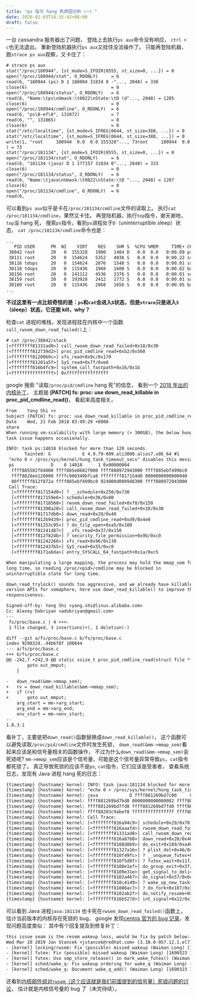 ```yaml
---
title: "ps 指令 hang 死原因分析（一）"
date: 2020-02-03T14:35:42+08:00
draft: false
---
```


一台 cassandra 服务器出了问题，
登陆上去执行`ps aux`命令没有响应，
`ctrl + c`也无法退出。
重新登陆机器执行`ps aux`又挂住没法操作了。
只能再登陆机器，
跑`strace ps aux`观察，又卡住了：

```txt
# strace ps aux
stat("/proc/180944", {st_mode=S_IFDIR|0555, st_size=0, ...}) = 0
open("/proc/180944/stat", O_RDONLY)     = 6
read(6, "180944 (ps) D 1 180804 31034 0 -"..., 2048) = 330
close(6)                                = 0
open("/proc/180944/status", O_RDONLY)   = 6
read(6, "Name:\tps\nUmask:\t0022\nState:\tD (d"..., 2048) = 1205
close(6)                                = 0
open("/proc/180944/cmdline", O_RDONLY)  = 6
read(6, "ps\0-ef\0", 131072)            = 7
read(6, "", 131065)                     = 0
close(6)                                = 0
stat("/etc/localtime", {st_mode=S_IFREG|0644, st_size=388, ...}) = 0
stat("/etc/localtime", {st_mode=S_IFREG|0644, st_size=388, ...}) = 0
write(1, "root     180944  0.0  0.0 155328"..., 73root     180944  0.0  0.0 155328   424 ?        D    Jan29   0:00 ps -ef
) = 73
stat("/proc/181134", {st_mode=S_IFDIR|0555, st_size=0, ...}) = 0
open("/proc/181134/stat", O_RDONLY)     = 6
read(6, "181134 (java) D 1 177157 31034 0"..., 2048) = 333
close(6)                                = 0
open("/proc/181134/status", O_RDONLY)   = 6
read(6, "Name:\tjava\nUmask:\t0022\nState:\tD "..., 2048) = 1207
close(6)                                = 0
open("/proc/181134/cmdline", O_RDONLY)  = 6
read(6,
```

可以看到`ps aux`似乎是卡在`/proc/181134/cmdline`文件的读取上。
执行`cat /proc/181134/cmdline`，果然又卡住。
再登陆机器，执行`top`指令，谢天谢地，`top`没 hang 死，
搜索`ps`指令，看到`ps`进程处于`D`（uninterruptible sleep）状态，
`cat /proc/181134/cmdline`命令也是：

```txt
...
   PID USER      PR  NI    VIRT    RES    SHR S  %CPU %MEM     TIME+ COMMAND
 38042 root      20   0  155328   1900   1484 D   0.0  0.0   0:00.09 ps
 38111 root      20   0  154624   5352   4036 S   0.0  0.0   0:00.22 sshd
 38116 tdops     20   0  154624   2876   1548 S   0.0  0.0   0:00.01 sshd
 38118 tdops     20   0  115436   1968   1600 S   0.0  0.0   0:00.02 bash
 38156 root      20   0  241112   4536   3376 S   0.0  0.0   0:00.01 sudo
 38159 root      20   0  193928   2412   1772 S   0.0  0.0   0:00.01 su
 38160 root      20   0  115436   2068   1656 S   0.0  0.0   0:00.05 bash
...
```
**不过这里有一点比较奇怪的是：`ps`和`cat`会进入`D`状态，但是`strace`只是进入`S`（sleep）状态，它还能 kill，why？**

检查`cat` 进程的堆栈，发现进程挂在内核中一个函数`call_rwsem_down_read_failed()`上：

```txt
# cat /proc/38042/stack
[<ffffffff81331ad8>] call_rwsem_down_read_failed+0x18/0x30
[<ffffffff812739d2>] proc_pid_cmdline_read+0xb2/0x560
[<ffffffff81200b9c>] vfs_read+0x9c/0x170
[<ffffffff81201a5f>] SyS_read+0x7f/0xe0
[<ffffffff816b4fc9>] system_call_fastpath+0x16/0x1b
[<ffffffffffffffff>] 0xffffffffffffffff
```

google 搜索 "读取`/proc/pid/cmdline` hang 死"的信息，
看到一个 [2018 年出的内核补丁](https://lkml.org/lkml/2018/2/20/576)，
主题是 **[PATCH] fs: proc: use down_read_killable in proc_pid_cmdline_read()**，
看起来高度相关，

```txt
From	Yang Shi <>
Subject	[PATCH] fs: proc: use down_read_killable in proc_pid_cmdline_read()
Date	Wed, 21 Feb 2018 03:49:29 +0800
share
When running vm-scalability with large memory (> 300GB), the below hung
task issue happens occasionally.

INFO: task ps:14018 blocked for more than 120 seconds.
       Tainted: G            E 4.9.79-009.ali3000.alios7.x86_64 #1
 "echo 0 > /proc/sys/kernel/hung_task_timeout_secs" disables this message.
 ps              D    0 14018      1 0x00000004
  ffff885582f84000 ffff885e8682f000 ffff880972943000 ffff885ebf499bc0
  ffff8828ee120000 ffffc900349bfca8 ffffffff817154d0 0000000000000040
  00ffffff812f872a ffff885ebf499bc0 024000d000948300 ffff880972943000
 Call Trace:
  [<ffffffff817154d0>] ? __schedule+0x250/0x730
  [<ffffffff817159e6>] schedule+0x36/0x80
  [<ffffffff81718560>] rwsem_down_read_failed+0xf0/0x150
  [<ffffffff81390a28>] call_rwsem_down_read_failed+0x18/0x30
  [<ffffffff81717db0>] down_read+0x20/0x40
  [<ffffffff812b9439>] proc_pid_cmdline_read+0xd9/0x4e0
  [<ffffffff81253c95>] ? do_filp_open+0xa5/0x100
  [<ffffffff81241d87>] __vfs_read+0x37/0x150
  [<ffffffff812f824b>] ? security_file_permission+0x9b/0xc0
  [<ffffffff81242266>] vfs_read+0x96/0x130
  [<ffffffff812437b5>] SyS_read+0x55/0xc0
  [<ffffffff8171a6da>] entry_SYSCALL_64_fastpath+0x1a/0xc5

When manipulating a large mapping, the process may hold the mmap_sem for
long time, so reading /proc/<pid>/cmdline may be blocked in
uninterruptible state for long time.

down_read_trylock() sounds too aggressive, and we already have killable
version APIs for semaphore, here use down_read_killable() to improve the
responsiveness.

Signed-off-by: Yang Shi <yang.shi@linux.alibaba.com>
Cc: Alexey Dobriyan <adobriyan@gmail.com>
---
 fs/proc/base.c | 4 +++-
 1 file changed, 3 insertions(+), 1 deletion(-)

diff --git a/fs/proc/base.c b/fs/proc/base.c
index 9298324..44b6f8f 100644
--- a/fs/proc/base.c
+++ b/fs/proc/base.c
@@ -242,7 +242,9 @@ static ssize_t proc_pid_cmdline_read(struct file *file, char __user *buf,
 		goto out_mmput;
 	}

-	down_read(&mm->mmap_sem);
+	rv = down_read_killable(&mm->mmap_sem);
+	if (rv)
+		goto out_mmput;
 	arg_start = mm->arg_start;
 	arg_end = mm->arg_end;
 	env_start = mm->env_start;
--
1.8.3.1
```

看补丁，主要是把`down_read()`函数替换成`down_read_killable()`，
这个函数可以避免读取`/proc/pid/cmdline`文件时发生死锁，
`down_read(&mm->mmap_sem)`看起来应该是和信号量相关的函数操作，
不过为什么`down_read(&mm->mmap_sem)`会死锁呢?
`mm->mmap_sem`应该是个信号量，可能是这个信号量异常导致`ps`，`cat`指令都死锁了。
真正导致死锁的应该不是`ps`, `cat`指令，它们应该是受害者，
查看系统日志，发现有 Java 进程 hang 死的日志：

```txt
{timestamp} {hostname} kernel: INFO: task java:181134 blocked for more than 120 seconds.
{timestamp} {hostname} kernel: "echo 0 > /proc/sys/kernel/hung_task_timeout_secs" disables this message.
{timestamp} {hostname} kernel: java            D ffff881269bd7c00     0 181134      1 0x00000084
{timestamp} {hostname} kernel: ffff881269bd7bd8 0000000000000082 ffff882037e04f10 ffff881269bd7fd8
{timestamp} {hostname} kernel: ffff881269bd7fd8 ffff881269bd7fd8 ffff882037e04f10 ffff882037e04f10
{timestamp} {hostname} kernel: ffff88203c9abef8 ffffffffffffffff ffff88203c9abf00 ffff881269bd7c00
{timestamp} {hostname} kernel: Call Trace:
{timestamp} {hostname} kernel: [<ffffffff816a94c9>] schedule+0x29/0x70
{timestamp} {hostname} kernel: [<ffffffff816aaafd>] rwsem_down_read_failed+0x10d/0x1a0
{timestamp} {hostname} kernel: [<ffffffff81331ad8>] call_rwsem_down_read_failed+0x18/0x30
{timestamp} {hostname} kernel: [<ffffffff816a8760>] down_read+0x20/0x40
{timestamp} {hostname} kernel: [<ffffffff8108d8b9>] do_exit+0x189/0xa40
{timestamp} {hostname} kernel: [<ffffffff81327a16>] ? plist_del+0x46/0x70
{timestamp} {hostname} kernel: [<ffffffff810f49fc>] ? __unqueue_futex+0x2c/0x60
{timestamp} {hostname} kernel: [<ffffffff810f5d8f>] ? futex_wait+0x11f/0x280
{timestamp} {hostname} kernel: [<ffffffff8108e1ef>] do_group_exit+0x3f/0xa0
{timestamp} {hostname} kernel: [<ffffffff8109e31e>] get_signal_to_deliver+0x1ce/0x5e0
{timestamp} {hostname} kernel: [<ffffffff8102a467>] do_signal+0x57/0x6c0
{timestamp} {hostname} kernel: [<ffffffff810c4149>] ? wake_up_new_task+0x119/0x190
{timestamp} {hostname} kernel: [<ffffffff81086ac7>] ? do_fork+0x107/0x320
{timestamp} {hostname} kernel: [<ffffffff8102ab2f>] do_notify_resume+0x5f/0xb0
{timestamp} {hostname} kernel: [<ffffffff816b527d>] int_signal+0x12/0x17
```

可以看到 Java 进程`java:181134` 也卡死在`rwsem_down_read_failed()`函数上，
估计当前版本的内核存在死锁的 bug，
google 发现[centos 官方的 bug 记录](https://bugs.centos.org/view.php?id=15252)，发现问题高度类似：
其中有个回复提及到修复补丁：

```txt
this issue seam is the resem wakeup loss, would be fix by patch below:
Wed Mar 20 2019 Jan Stancek <jstancek@redhat.com> [3.10.0-957.12.1.el7]
- [kernel] locking/rwsem: Fix (possible) missed wakeup (Waiman Long) [1690323 1547078]
- [kernel] futex: Fix (possible) missed wakeup (Waiman Long) [1690323 1547078]
- [kernel] futex: Use smp_store_release() in mark_wake_futex() (Waiman Long) [1690323 1547078]
- [kernel] sched/wake_q: Fix wakeup ordering for wake_q (Waiman Long) [1690323 1547078]
- [kernel] sched/wake_q: Document wake_q_add() (Waiman Long) [1690323 1547078]
```

还看到[内核邮件组对`rwsem`（这个应该就是我们前面提到的信号量）死锁问题的讨论](https://lore.kernel.org/lkml/20181203053130.gwkw6kg72azt2npb@linux-r8p5/T/)，
估计就是内核信号量的 bug 了（未完待续）。
